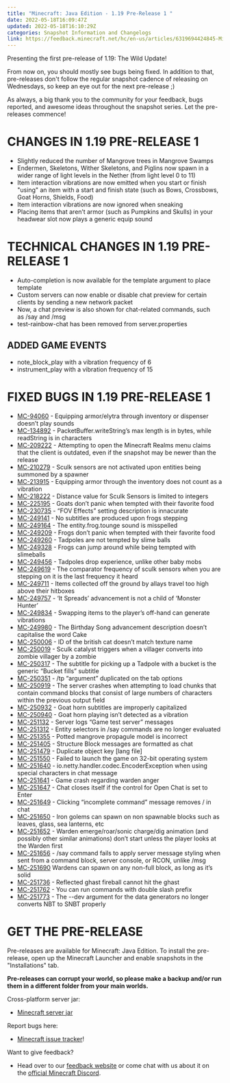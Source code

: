 ```yaml
---
title: "Minecraft: Java Edition - 1.19 Pre-Release 1 "
date: 2022-05-18T16:09:47Z
updated: 2022-05-18T16:10:29Z
categories: Snapshot Information and Changelogs
link: https://feedback.minecraft.net/hc/en-us/articles/6319694424845-Minecraft-Java-Edition-1-19-Pre-Release-1-
---
```


Presenting the first pre-release of 1.19: The Wild Update!

From now on, you should mostly see bugs being fixed. In addition to that, pre-releases don't follow the regular snapshot cadence of releasing on Wednesdays, so keep an eye out for the next pre-release ;)

As always, a big thank you to the community for your feedback, bugs reported, and awesome ideas throughout the snapshot series. Let the pre-releases commence!

# CHANGES IN 1.19 PRE-RELEASE 1

- Slightly reduced the number of Mangrove trees in Mangrove Swamps
- Endermen, Skeletons, Wither Skeletons, and Piglins now spawn in a wider range of light levels in the Nether (from light level 0 to 11)
- Item interaction vibrations are now emitted when you start or finish "using" an item with a start and finish state (such as Bows, Crossbows, Goat Horns, Shields, Food)
- Item interaction vibrations are now ignored when sneaking
- Placing items that aren’t armor (such as Pumpkins and Skulls) in your headwear slot now plays a generic equip sound

# TECHNICAL CHANGES IN 1.19 PRE-RELEASE 1

- Auto-completion is now available for the template argument to place template
- Custom servers can now enable or disable chat preview for certain clients by sending a new network packet
- Now, a chat preview is also shown for chat-related commands, such as /say and /msg
- test-rainbow-chat has been removed from server.properties

## ADDED GAME EVENTS

- note_block_play with a vibration frequency of 6
- instrument_play with a vibration frequency of 15

# FIXED BUGS IN 1.19 PRE-RELEASE 1

- [MC-94060](https://bugs.mojang.com/browse/MC-94060) - Equipping armor/elytra through inventory or dispenser doesn’t play sounds
- [MC-134892](https://bugs.mojang.com/browse/MC-134892) - PacketBuffer.writeString’s max length is in bytes, while readString is in characters
- [MC-209222](https://bugs.mojang.com/browse/MC-209222) - Attempting to open the Minecraft Realms menu claims that the client is outdated, even if the snapshot may be newer than the release
- [MC-210279](https://bugs.mojang.com/browse/MC-210279) - Sculk sensors are not activated upon entities being summoned by a spawner
- [MC-213915](https://bugs.mojang.com/browse/MC-213915) - Equipping armor through the inventory does not count as a vibration
- [MC-218222](https://bugs.mojang.com/browse/MC-218222) - Distance value for Sculk Sensors is limited to integers
- [MC-225195](https://bugs.mojang.com/browse/MC-225195) - Goats don’t panic when tempted with their favorite food
- [MC-230735](https://bugs.mojang.com/browse/MC-230735) - “FOV Effects” setting description is innacurate
- [MC-249141](https://bugs.mojang.com/browse/MC-249141) - No subtitles are produced upon frogs stepping
- [MC-249164](https://bugs.mojang.com/browse/MC-249164) - The entity.frog.tounge sound is misspelled
- [MC-249209](https://bugs.mojang.com/browse/MC-249209) - Frogs don’t panic when tempted with their favorite food
- [MC-249260](https://bugs.mojang.com/browse/MC-249260) - Tadpoles are not tempted by slime balls
- [MC-249328](https://bugs.mojang.com/browse/MC-249328) - Frogs can jump around while being tempted with slimeballs
- [MC-249456](https://bugs.mojang.com/browse/MC-249456) - Tadpoles drop experience, unlike other baby mobs
- [MC-249619](https://bugs.mojang.com/browse/MC-249619) - The comparator frequency of sculk sensors when you are stepping on it is the last frequency it heard
- [MC-249711](https://bugs.mojang.com/browse/MC-249711) - Items collected off the ground by allays travel too high above their hitboxes
- [MC-249757](https://bugs.mojang.com/browse/MC-249757) - ‘It Spreads’ advancement is not a child of ‘Monster Hunter’
- [MC-249834](https://bugs.mojang.com/browse/MC-249834) - Swapping items to the player’s off-hand can generate vibrations
- [MC-249980](https://bugs.mojang.com/browse/MC-249980) - The Birthday Song advancement description doesn’t capitalise the word Cake
- [MC-250006](https://bugs.mojang.com/browse/MC-250006) - ID of the british cat doesn’t match texture name
- [MC-250019](https://bugs.mojang.com/browse/MC-250019) - Sculk catalyst triggers when a villager converts into zombie villager by a zombie
- [MC-250317](https://bugs.mojang.com/browse/MC-250317) - The subtitle for picking up a Tadpole with a bucket is the generic “Bucket fills” subtitle
- [MC-250351](https://bugs.mojang.com/browse/MC-250351) - /tp “argument” duplicated on the tab options
- [MC-250919](https://bugs.mojang.com/browse/MC-250919) - The server crashes when attempting to load chunks that contain command blocks that consist of large numbers of characters within the previous output field
- [MC-250932](https://bugs.mojang.com/browse/MC-250932) - Goat horn subtitles are improperly capitalized
- [MC-250940](https://bugs.mojang.com/browse/MC-250940) - Goat horn playing isn’t detected as a vibration
- [MC-251132](https://bugs.mojang.com/browse/MC-251132) - Server logs “Game test server” messages
- [MC-251312](https://bugs.mojang.com/browse/MC-251312) - Entity selectors in /say commands are no longer evaluated
- [MC-251355](https://bugs.mojang.com/browse/MC-251355) - Potted mangrove propagule model is incorrect
- [MC-251405](https://bugs.mojang.com/browse/MC-251405) - Structure Block messages are formatted as chat
- [MC-251479](https://bugs.mojang.com/browse/MC-251479) - Duplicate object key \[lang file\]
- [MC-251550](https://bugs.mojang.com/browse/MC-251550) - Failed to launch the game on 32-bit operating system
- [MC-251640](https://bugs.mojang.com/browse/MC-251640) - io.netty.handler.codec.EncoderException when using special characters in chat message
- [MC-251641](https://bugs.mojang.com/browse/MC-251641) - Game crash regarding warden anger
- [MC-251647](https://bugs.mojang.com/browse/MC-251647) - Chat closes itself if the control for Open Chat is set to Enter
- [MC-251649](https://bugs.mojang.com/browse/MC-251649) - Clicking “incomplete command” message removes / in chat
- [MC-251650](https://bugs.mojang.com/browse/MC-251650) - Iron golems can spawn on non spawnable blocks such as leaves, glass, sea lanterns, etc
- [MC-251652](https://bugs.mojang.com/browse/MC-251652) - Warden emerge/roar/sonic charge/dig animation (and possibly other similar animations) don’t start unless the player looks at the Warden first
- [MC-251656](https://bugs.mojang.com/browse/MC-251656) - /say command fails to apply server message styling when sent from a command block, server console, or RCON, unlike /msg
- [MC-251690](https://bugs.mojang.com/browse/MC-251690) Wardens can spawn on any non-full block, as long as it’s solid
- [MC-251736](https://bugs.mojang.com/browse/MC-251736) - Reflected ghast fireball cannot hit the ghast
- [MC-251762](https://bugs.mojang.com/browse/MC-251762) - You can run commands with double slash prefix
- [MC-251773](https://bugs.mojang.com/browse/MC-251773) - The --dev argument for the data generators no longer converts NBT to SNBT properly

# GET THE PRE-RELEASE

Pre-releases are available for Minecraft: Java Edition. To install the pre-release, open up the Minecraft Launcher and enable snapshots in the "Installations" tab.

**Pre-releases can corrupt your world, so please make a backup and/or run them in a different folder from your main worlds.**

Cross-platform server jar:

- [Minecraft server jar](https://launcher.mojang.com/v1/objects/1be90ec671e145e56b789de428b63ec43a2d9721/server.jar)

Report bugs here:

- [Minecraft issue tracker](https://aka.ms/snapshotbugs?ref=blog)!

Want to give feedback?

- Head over to our [feedback website](https://aka.ms/snapshotfeedback) or come chat with us about it on the [official Minecraft Discord](https://discordapp.com/invite/minecraft).
